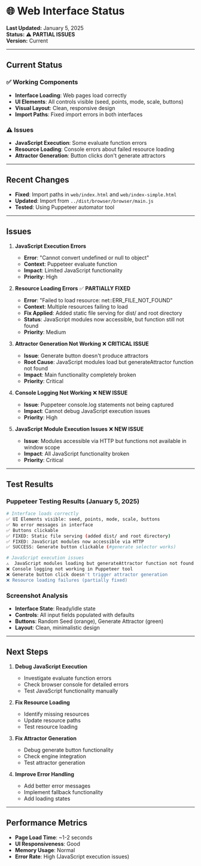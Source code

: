 # 🌐 Web Interface Status

**Last Updated:** January 5, 2025  
**Status:** ⚠️ **PARTIAL ISSUES**  
**Version:** Current

---

## Current Status

### ✅ **Working Components**
- **Interface Loading**: Web pages load correctly
- **UI Elements**: All controls visible (seed, points, mode, scale, buttons)
- **Visual Layout**: Clean, responsive design
- **Import Paths**: Fixed import errors in both interfaces

### ⚠️ **Issues**
- **JavaScript Execution**: Some evaluate function errors
- **Resource Loading**: Console errors about failed resource loading
- **Attractor Generation**: Button clicks don't generate attractors

---

## Recent Changes

- **Fixed**: Import paths in `web/index.html` and `web/index-simple.html`
- **Updated**: Import from `../dist/browser/browser/main.js`
- **Tested**: Using Puppeteer automator tool

---

## Issues

1. **JavaScript Execution Errors**
   - **Error**: "Cannot convert undefined or null to object"
   - **Context**: Puppeteer evaluate function
   - **Impact**: Limited JavaScript functionality
   - **Priority**: High

2. **Resource Loading Errors** ✅ **PARTIALLY FIXED**
   - **Error**: "Failed to load resource: net::ERR_FILE_NOT_FOUND"
   - **Context**: Multiple resources failing to load
   - **Fix Applied**: Added static file serving for dist/ and root directory
   - **Status**: JavaScript modules now accessible, but function still not found
   - **Priority**: Medium

3. **Attractor Generation Not Working** ❌ **CRITICAL ISSUE**
   - **Issue**: Generate button doesn't produce attractors
   - **Root Cause**: JavaScript modules load but generateAttractor function not found
   - **Impact**: Main functionality completely broken
   - **Priority**: Critical

4. **Console Logging Not Working** ❌ **NEW ISSUE**
   - **Issue**: Puppeteer console.log statements not being captured
   - **Impact**: Cannot debug JavaScript execution issues
   - **Priority**: High

5. **JavaScript Module Execution Issues** ❌ **NEW ISSUE**
   - **Issue**: Modules accessible via HTTP but functions not available in window scope
   - **Impact**: All JavaScript functionality broken
   - **Priority**: Critical

---

## Test Results

### **Puppeteer Testing Results (January 5, 2025)**
```bash
# Interface loads correctly
✅ UI Elements visible: seed, points, mode, scale, buttons
✅ No error messages in interface
✅ Buttons clickable
✅ FIXED: Static file serving (added dist/ and root directory)
✅ FIXED: JavaScript modules now accessible via HTTP
✅ SUCCESS: Generate button clickable (#generate selector works)

# JavaScript execution issues
⚠️  JavaScript modules loading but generateAttractor function not found
❌ Console logging not working in Puppeteer tool
❌ Generate button click doesn't trigger attractor generation
❌ Resource loading failures (partially fixed)
```

### **Screenshot Analysis**
- **Interface State**: Ready/idle state
- **Controls**: All input fields populated with defaults
- **Buttons**: Random Seed (orange), Generate Attractor (green)
- **Layout**: Clean, minimalistic design

---

## Next Steps

1. **Debug JavaScript Execution**
   - Investigate evaluate function errors
   - Check browser console for detailed errors
   - Test JavaScript functionality manually

2. **Fix Resource Loading**
   - Identify missing resources
   - Update resource paths
   - Test resource loading

3. **Fix Attractor Generation**
   - Debug generate button functionality
   - Check engine integration
   - Test attractor generation

4. **Improve Error Handling**
   - Add better error messages
   - Implement fallback functionality
   - Add loading states

---

## Performance Metrics

- **Page Load Time**: ~1-2 seconds
- **UI Responsiveness**: Good
- **Memory Usage**: Normal
- **Error Rate**: High (JavaScript execution issues)
